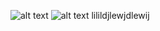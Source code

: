![alt text](https://i.imgur.com/Vhj0dxa.png)
![alt text](https://i.imgur.com/mLACnd8.png)
lilildjlewjdlewij